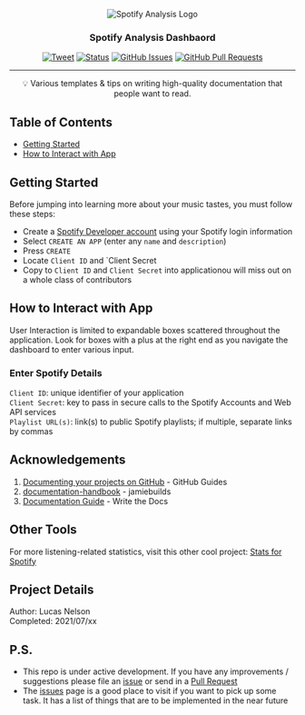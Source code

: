 <p align="center">
 <img src="https://i.imgur.com/m1JzxX8.jpg" alt="Spotify Analysis Logo"></a>
</p>

<h3 align="center">Spotify Analysis Dashbaord</h3>

<div align="center">

  [![Tweet](https://img.shields.io/twitter/url/https/shields.io.svg?style=social)](https://twitter.com/intent/tweet?text=%F0%9F%93%A2%20Various%20README%20templates%20and%20tips%20on%20writing%20high-quality%20documentation%20that%20people%20want%20to%20read.&url=https://github.com/lucas-nelson-uiuc/academia_epidemia/edit/main/spotipy_analysis)
  [![Status](https://img.shields.io/badge/status-active-success.svg)]()
  [![GitHub Issues](https://img.shields.io/github/issues/lucas-nelson-uiuc/academia_epidemia)](https://github.com/lucas-nelson-uiuc/academia_epidemia/edit/main/spotipy_analysis/issues)
  [![GitHub Pull Requests](https://img.shields.io/github/issues-pr/lucas-nelson-uiuc/academia_epidemia)](https://github.com/lucas-nelson-uiuc/academia_epidemia/edit/main/spotipy_analysis/pulls)

</div>

---

<p align = "center">💡 Various templates & tips on writing high-quality documentation that people want to read.</p>


## Table of Contents

- [Getting Started](#start_section)
- [How to Interact with App](#interact_section)


## Getting Started <a name = "start_section"></a>

Before jumping into learning more about your music tastes, you must follow these steps:

- Create a [Spotify Developer account](https://developer.spotify.com/dashboard/login) using your Spotify login information
- Select `CREATE AN APP` (enter any `name` and `description`)
- Press `CREATE`
- Locate `Client ID` and `Client Secret
- Copy to `Client ID` and `Client Secret` into applicationou will miss out on a whole class of contributors

## How to Interact with App<a name = "interact_section"></a>

User Interaction is limited to expandable boxes scattered throughout the application. Look for boxes with a plus at the right end as you navigate the dashboard to enter various input.

### Enter Spotify Details
`Client ID`: unique identifier of your application<br>
`Client Secret`: key to pass in secure calls to the Spotify Accounts and Web API services<br>
`Playlist URL(s)`: link(s) to public Spotify playlists; if multiple, separate links by commas


## Acknowledgements <a name = "acknowledgements"></a>

1. [Documenting your projects on GitHub](https://guides.github.com/features/wikis/) - GitHub Guides
2. [documentation-handbook](https://github.com/jamiebuilds/documentation-handbook) - jamiebuilds
3. [Documentation Guide](https://www.writethedocs.org/guide/) - Write the Docs

## Other Tools
For more listening-related statistics, visit this other cool project: [Stats for Spotify](https://www.statsforspotify.com/)

## Project Details
Author: Lucas Nelson <br>
Completed: 2021/07/xx

## P.S. <a name = "ps"></a>

- This repo is under active development. If you have any improvements / suggestions please file an [issue](https://github.com/kylelobo/The-Documentation-Compendium/issues/new/choose) or send in a [Pull Request](/en/CONTRIBUTING.md)
- The [issues](https://github.com/kylelobo/The-Documentation-Compendium/issues) page is a good place to visit if you want to pick up some task. It has a list of things that are to be implemented in the near future
